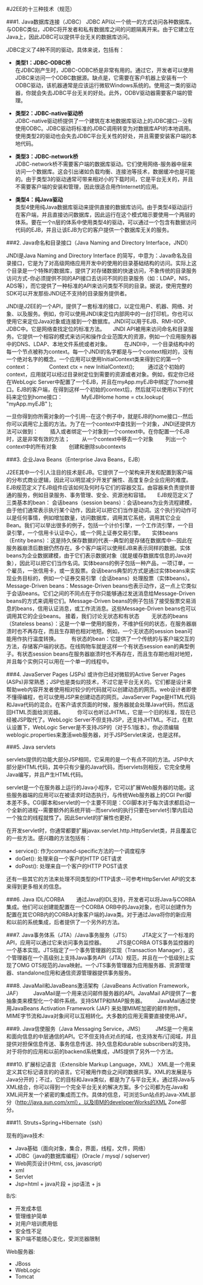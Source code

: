 #J2EE的十三种技术（规范）  

###1. Java数据库连接（JDBC） 
JDBC API以一个统一的方式访问各种数据库。与ODBC类似，JDBC将开发者和私有数据库之间的问题隔离开来。由于它建立在Java上，因此JDBC可以提供平台无关的数据库访问。

JDBC定义了4种不同的驱动，具体来说，包括有：

* **类型1：JDBC-ODBC桥**  
	在JDBC刚产生时，JDBC-ODBC桥是非常有用的。通过它，开发者可以使用JDBC来访问一个ODBC数据源。缺点是，它需要在客户机器上安装有一个ODBC驱动，该机器通常是应该运行微软Windows系统的。使用这一类的驱动器，你就会失去JDBC平台无关的好处。此外，ODBV驱动器需要客户端的管理。

* **类型2：JDBC-native驱动桥**  
	JDBC-native驱动桥提供了一个建筑在本地数据库驱动上的JDBC接口--没有使用ODBC。JDBC驱动将标准的JDBC调用转变为对数据库API的本地调用。使用类型2的驱动也会失去JDBC平台无关性的好处，并且需要安装客户端的本地代码。
　　
* **类型3：JDBC-network桥**  
	JDBC-network桥不需要客户端的数据库驱动。它们使用网络-服务器中层来访问一个数据库。这会引出诸如负载均衡、连接池等技术，数据缓冲也是可能的。由于类型3的驱动通常可带来相对小的下载时间，它是平台无关的，并且不需要客户端的安装和管理，因此很适合用作Internet的应用。
　　
* **类型4：纯Java驱动**  
	类型4使用纯Java数据库驱动来提供直接的数据库访问。由于类型4驱动运行在客户端，并且直接访问数据库，因此运行在这个模式暗示要使用一个两层的体系。要在一个n层的体系中使用类型4的驱动，可以通过一个包含有数据访问代码的EJB，并且让该EJB为它的客户提供一个数据库无关的服务。

###2. Java命名和目录接口（Java Naming and Directory Interface，JNDI） 

JNDI是Java Naming and Directory Interface 的简写，中意为：Java命名及目录接口，它是为了对高级网络应用开发中的使用的目录基础结构的访问。实际上这个目录是一个特殊的数据库，提供了对存储数据的快速访问，不象传统的目录服务访问方式-你必须提供不同的API接口去访问不同的目录服务（如：LDAP，NIS，ADS等），而它提供了一种标准的API来访问类型不同的目录。据说，使用完整的SDK可以开发那些JNDI还不支持的目录服务提供者。
   
JNDI是J2EE的一个API，提供了一套标准的接口，以定位用户、机器、网络、对象、以及服务。例如，你可以使用JNDI来定位内部网中的一台打印机，你也可以使用它来定位Java对象或连接到一个数据库。JNDI可以用于EJB、RMI-IIOP、JDBC中。它是网络查找定位的标准方法。　　JNDI API被用来访问命名和目录服务。它提供一个相容的模式来访问和操作企业范围大的资源，例如一个应用服务器中的DNS、LDAP、本地文件系统或者对象。
　　
在JNDI中，一个目录结构中的每一个节点被称为context。每一个JNDI的名字都是与一个context相对的，没有一个绝对名字的概念。一个应用可以使用InitialContext类来得到它的第一个context：
　　　
Context ctx = new InitialContext();
　　
通过这个初始的context，应用就可以经过目录树定位到需要的资源或者对象。例如，假定你已经在WebLogic Server中配置了一个EJB，并且在myApp.myEJB中绑定了home接口。EJB的客户端，在得到这样一个初始的context后，然后就可以使用以下的代码来定位到home接口：
　　　
MyEJBHome home = ctx.lookup( "myApp.myEJB" );

一旦你得到你所需对象的一个引用--在这个例子中，就是EJB的home接口--然后你可以调用它上面的方法。为了在一个context中查找到一个对象，JNDI还提供方法可以做到：
　　插入或者绑定一个对象到一个context中。在你配置一个EJB时，这是非常有效的方法；
　　从一个context中移去一个对象
　　列出一个context中的所有对象
　　创建和删除subcontexts


###3. 企业Java Beans（Enterprise Java Beans，EJB） 

J2EE其中一个引人注目的技术是EJB。它提供了一个架构来开发和配置到客户端的分布式商业逻辑，因此可以明显减少开发扩展性、高度复杂企业应用的难度。EJB规范定义了EJB组件应该如何及何时与它们的容器交互。由容器来负责提供普通的服务，例如目录服务、事务管理、安全、资源池和容错。
　
EJB规范定义了三类基本的bean：
  会话beans（session beans）：会话beans为业务流程建模，由于他们通常表示执行某个动作，因此可以把它们当作是动词。这个执行的动作可以是任何事情，例如增加数量，访问数据库，调用其它系统，调用其它企业Bean。我们可以举出很多的例子，包括一个计价引擎，一个工作流引擎，一个目录引擎，一个信用卡认证中心，或一个网上证券交易引擎。
　
实体beans（Entity beans）：这是持久保存数据的代表--典型的是存储在数据库中--因此在服务器崩溃后数据仍然存在。多个客户端可以使用EJB来表示同样的数据。实体beans为企业数据建模，由于它们表示数据对象（就是缓存数据库信息的Java对象），因此可以把它们当作名词。实体beans的例子包括一种产品，一项订单，一个雇员，一张信用卡，或一支股票。会话beans典型的方式是通过实体beans来实现业务目标的，例如一个证券交易引擎（会话beans）处理股票（实体beans）。
    Message-Driven beans：Message-Driven beans也表示动作，这一点上它类似于会话beans。它们之间的不同点在于你只能够通过发送消息给Message-Driven beans的方式来调用它们。Message-Driven beans的例子包括了接受股票交易消息的beans，信用认证消息，或工作流消息。这些Message-Driven beans也可以调用其它的企业beans。
    接着，我们讨论无状态和有状态
　　无状态的beans（Stateless beans）：这是一个单一使用的服务，不维护任何的状态，在服务器崩溃时也不再存在，而且生存期也相对地短。例如，一个无状态的session bean可能用作执行温度转换。
　　有状态的bean：它提供了一个传统的与客户端交互的方法，存储客户端的状态。在线购物车就是这样一个有状态session ean的典型例子。有状态session beans在服务器崩溃时也不再存在，而且生存期也相对地短，并且每个实例只可以用在一个单一的线程中。

###4. JavaServer Pages (JSPs) 
或许你已经对微软的Active Server Pages (ASPs)非常熟悉；JSP也是类似的技术，不过它是平台无关的。它们都是设计来帮助web内容开发者使用相对较少的代码就可以创建动态的网页。web设计者即使不懂得编程，也可以使用JSP来创建动态的网页。JavaServer Page是HTML代码和Java代码的混合。在客户请求页面的时候，服务器就会处理Java代码，然后返回HTML页面给浏览器。
　　
你可以也听过JHTML，它是一个旧的标准，现在已经被JSP取代了。WebLogic Server不但支持JSP，还支持JHTML。不过，在默认设置下，WebLogic Server是不支持JSP的（对于5.1版本）。你必须编辑weblogic.properties来激活web服务器，对于JSPServlet来说，也是这样。

###5. Java servlets 

servlets提供的功能大部分JSP相同，它采用的是一个有点不同的方法。JSP中大部分是HTML代码，其中只有少量的Java代码，而servlets则相反，它完全使用Java编写，并且产生HTML代码。

servlet是一个在服务器上运行的Java小程序，它可以扩展Web服务器的功能。这些服务器端的应用可以在被请求时动态执行，与传统Web服务器上的CGI Perl脚本差不多。CGI脚本和servlet的一个主要不同是：CGI脚本对于每次请求都启动一个全新的进程--需要额外的系统开销--而servlet的执行只要在servlet引擎内启动一个独立的线程就性了。因此Servlet的扩展性也更好。

在开发servlet时，你通常都要扩展javax.servlet.http.HttpServlet类，并且覆盖它的一些方法。感兴趣的方法包括有：
　　
* service(): 作为command-specific方法的一个调度程序  
* doGet(): 处理来自一个客户的HTTP GET请求  
* doPost(): 处理来自一个客户的HTTP POST请求  
    
还有一些其它的方法来处理不同类型的HTTP请求--可参考HttpServlet API的文本来得到更多相关的信息。

###6. Java IDL/CORBA 
　　通过Java的IDL支持，开发者可以将Java与CORBA集成。他们可以创建能配置在一个CORBA ORB中的Java对象，也可以创建作为配置在其它ORB内的CORBA对象客户端的Java类。对于通过Java将你的新应用和以前的系统集成，后者提供了一个另外的方法。

###7. Java事务体系（JTA）/Java事务服务（JTS）
　　JTA定义了一个标准的API，应用可以通过它来访问事务监控器。
　　JTS是CORBA OTS事务监控器的一个基本实现。JTS指定了一个事务管理器的实现（Transaction Manager），这个管理器在一个高级别上支持Java事务API（JTA）规范，并且在一个低级别上实现了OMG OTS规范的Java映射。一个JTS事务管理器为应用服务器、资源管理器、standalone应用和通信资源管理器提供事务服务。

###8. JavaMail和JavaBeans激活架构（JavaBeans Activation Framework，JAF） 
　　JavaMail是一个用来访问邮件服务器的API。JavaMail API提供了一套抽象类来模型化一个邮件系统。支持SMTP和IMAP服务器。
　　JavaMail通过使用JavaBeans Activation Framework (JAF) 来处理MIME加密的邮件附件。MIME字节流和Java对象间可以互相转化。大多数的应用无需要直接使用JAF。

###9. Java信使服务（Java Messaging Service，JMS）
　　JMS是一个用来和面向信息的中层通信的API。它不但支持点对点的域，也支持发布/订阅域，并且提供对担保信息传送、事务信息传送、持久信息和durable subscribers的支持。对于将你的应用和以前的backend系统集成，JMS提供了另外一个方法。

###10. 扩展标记语言（Extensible Markup Language，XML） 
XML是一个用来定义其它标记语言的的语言。它可被用作商业之间的数据共享。XML的发展是与Java分开的；不过，它的目标和Java类似，都是为了与平台无关。通过将Java与XML结合，你可以得到一个完全平台无关的解决方案。多个公司都为在Java和XML间开发一个紧密的集成而工作。具体的信息，可浏览Sun站点的Java-XML部分（http://java.sun.com/xml），以及IBM的developerWorks的XML Zone部分。


###11. Struts+Spring+Hibernate（ssh）

现有的java技术:

* Java基础（面向对象，集合，界面，线程，文件，网络）  
* JDBC（java的数据库编程）(Oracle / mysql / sqlserver)
* Web网页设计(Html, css, javascript)
* xml
* Servlet
* Jsp=html + java片段 + jsp语法 + js

B/S:
* 开发成本低
* 管理维护简单
* 对用户培训费用低
* 安全性不足
* 客户端不能随心变化，受浏览器限制

Web服务器:
* JBoss
* WebLogic
* Tomcat
